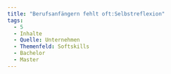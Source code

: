 ```yaml
---
title: "Berufsanfängern fehlt oft:Selbstreflexion"
tags:
  - 5
  - Inhalte
  - Quelle: Unternehmen
  - Themenfeld: Softskills
  - Bachelor
  - Master
---
```

